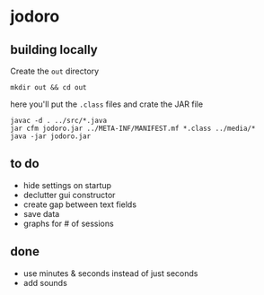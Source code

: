 # jodoro

## building locally
Create the `out` directory

```
mkdir out && cd out
```

here you'll put the `.class` files and crate the JAR file

```
javac -d . ../src/*.java
jar cfm jodoro.jar ../META-INF/MANIFEST.mf *.class ../media/*
java -jar jodoro.jar
```


## to do
* hide settings on startup
* declutter gui constructor
* create gap between text fields
* save data
* graphs for # of sessions 

















































































































done
----
* use minutes & seconds instead of just seconds
* add sounds
